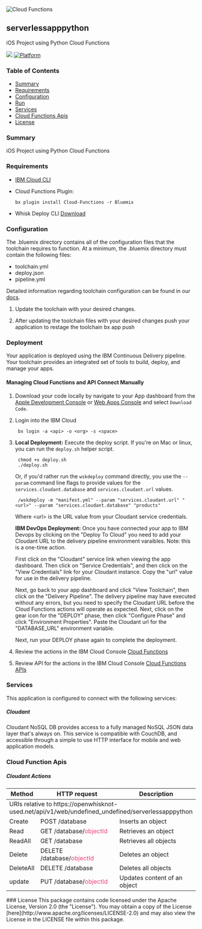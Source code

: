 ![Cloud Functions](https://developer.ibm.com/code/wp-content/uploads/sites/118/2017/10/IBM-CLOUD-FUNCTIONS-35.png)

## serverlessapppython
iOS Project using Python Cloud Functions 

[![](https://img.shields.io/badge/ibmcloud-powered-blue.svg)](https://bluemix.net)
[![Platform](https://img.shields.io/badge/platform-python-lightgrey.svg?style=flat)](https://console.bluemix.net/docs/runtimes/python/index.html#python_runtime)


### Table of Contents
* [Summary](#summary)
* [Requirements](#requirements)
* [Configuration](#configuration)
* [Run](#run)
* [Services](#services)
* [Cloud Functions Apis](#cloud-functions-apis)
* [License](#license)

### Summary
iOS Project using Python Cloud Functions 

### Requirements
- [IBM Cloud CLI](https://console.bluemix.net/docs/cli/reference/bluemix_cli/download_cli.html)

- Cloud Functions Plugin:

      bx plugin install Cloud-Functions -r Bluemix
            
- Whisk Deploy CLI [Download](https://github.com/apache/incubator-openwhisk-wskdeploy/releases)
### Configuration
The .bluemix directory contains all of the configuration files that the toolchain requires to function. At a minimum, the .bluemix directory must contain the following files:

- toolchain.yml
- deploy.json
- pipeline.yml

Detailed information regarding toolchain configuration can be found in our [docs](https://console.bluemix.net/docs/services/ContinuousDelivery/toolchains_custom.html#toolchains_custom).

1. Update the toolchain with your desired changes.

2. After updating the toolchain files with your desired changes push your application to restage the toolchain
        bx app push

### Deployment
Your application is deployed using the IBM Continuous Delivery pipeline. Your toolchain provides an integrated set of tools to build, deploy, and manage your apps.

#### Managing Cloud Functions and API Connect Manually

1. Download your code locally by navigate to your App dashboard from the [Apple Development Console](https://console.bluemix.net/developer/appledevelopment/apps) or [Web Apps Console](https://console.bluemix.net/developer/appservice/apps) and select `Download Code`.

2. Login into the IBM Cloud

        bx login -a <api> -o <org> -s <space>

3. **Local Deployment:** Execute the deploy script.  If you're on Mac or linux, you can run the `deploy.sh` helper script.

        chmod +x deploy.sh
        ./deploy.sh

   Or, if you'd rather run the `wskdeploy` command directly, you use the `--param` command line flags to provide values for the `services.cloudant.database` and `services.cloudant.url` values.

        /wskdeploy -m "manifest.yml" --param "services.cloudant.url" "<url>" --param "services.cloudant.database" "products"

   Where &lt;url&gt; is the URL value from your Cloudant service credentials.

   **IBM DevOps Deployment:** Once you have connected your app to IBM Devops by clicking on the "Deploy To Cloud" you need to add your Cloudant URL to the delivery pipeline environment varaibles. Note: this is a one-time action.

   First click on the "Cloudant" service link when viewing the app dashboard.  Then click on "Service Credentials", and then click on the "View Credentials" link for your Cloudant instance.  Copy the "url" value for use in the delivery pipeline.

   Next, go back to your app dashboard and click "View Toolchain", then click on the "Delivery Pipeline".   The delivery pipeline may have executed without any errors, but you need to specify the Cloudant URL before the Cloud Functions actions will operate as expected.  Next, click on the gear icon for the "DEPLOY" phase, then click "Configure Phase" and click "Environment Properties".  Paste the Cloudant url for the "DATABASE_URL" environment variable.  

   Next, run your DEPLOY phase again to complete the deployment.

        
4. Review the actions in the IBM Cloud Console [Cloud Functions](https://console.bluemix.net/openwhisk/actions)
 
5. Review API for the actions in the IBM Cloud Console [Cloud Functions APIs](https://console.bluemix.net/openwhisk/apimanagement)  



### Services
This application is configured to connect with the following services:

##### Cloudant
Cloudant NoSQL DB provides access to a fully managed NoSQL JSON data layer that's always on. This service is compatible with CouchDB, and accessible through a simple to use HTTP interface for mobile and web application models.
  ### Cloud Function Apis
##### Cloudant Actions

<table>
  <thead>
      <tr>
        <th>Method</th>
        <th>HTTP request</th>
        <th>Description</th>
      </tr>
  </thead>
  <tbody>
    <tr>
      <td colspan="3">
      URIs relative to https://openwhisknot-used.net/api/v1/web/undefined_undefined/serverlessapppython </td>
    </tr>
    <tr>
      <td>Create</td>
      <td>POST /database </td>
      <td>Inserts an object</td>
    </tr>
    <tr>
      <td>Read</td>
      <td>GET /database/<font color="#ec407a">objectId</font></td>
      <td>Retrieves an object</td>
    </tr>
    <tr>
      <td>ReadAll</td>
      <td>GET /database </td>
      <td>Retrieves all objects</td>
    </tr>
    <tr>
      <td>Delete </td>
      <td>DELETE /database/<font color="#ec407a">objectId</font></td>
      <td>Deletes an object</td>
    </tr>
    <tr>
      <td>DeleteAll</td>
      <td>DELETE /database </td>
      <td>Deletes all objects</td>
    </tr>
    <tr>
      <td>update</td>
      <td>PUT /database/<font color="#ec407a">objectId</font></td>
      <td>Updates content of an object</td>
    </tr>
  </tbody>
</table>
  ### License
This package contains code licensed under the Apache License, Version 2.0 (the "License"). You may obtain a copy of the License [here](http://www.apache.org/licenses/LICENSE-2.0) and may also view the License in the LICENSE file within this package.

